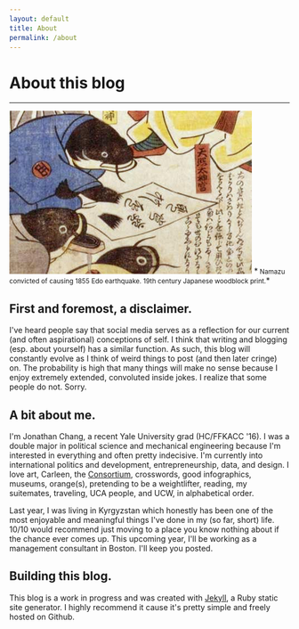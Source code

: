 ```yaml
---
layout: default
title: About
permalink: /about
---
```


# About this blog

--------------------------------------------------------------------------------


<img class="no-left" src="/img/namazu.jpg" alt="guilty namazu">
*<small> Namazu convicted of causing 1855 Edo earthquake. 19th century Japanese woodblock print.</small>*

## First and foremost, a disclaimer.

I've heard people say that social media serves as a reflection for our current (and often aspirational) conceptions of self. I think that writing and blogging (esp. about yourself) has a similar function. As such, this blog will constantly evolve as I think of weird things to post (and then later cringe) on. The probability is high that many things will make no sense because I enjoy extremely extended, convoluted inside jokes. I realize that some people do not. Sorry.

## A bit about me.

I'm Jonathan Chang, a recent Yale University grad (HC/FFKACC '16). I was a double major in political science and mechanical engineering because I'm interested in everything and often pretty indecisive. I'm currently into international politics and development, entrepreneurship, data, and design. I love art, Carleen, the [Consortium][1], crosswords, good infographics, museums, orange(s), pretending to be a weightlifter, reading, my suitemates, traveling, UCA people, and UCW, in alphabetical order.

Last year, I was living in Kyrgyzstan which honestly has been one of the most enjoyable and meaningful things I've done in my (so far, short) life. 10/10 would recommend just moving to a place you know nothing about if the chance ever comes up. This upcoming year, I'll be working as a management consultant in Boston. I'll keep you posted.

## Building this blog.

This blog is a work in progress and was created with [Jekyll][2], a Ruby static site generator. I highly recommend it cause it's pretty simple and freely hosted on Github.

[1]: http://consortium.pw
[2]: http://jekyllrb.com/
